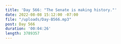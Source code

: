 ```yaml
---
title: 'Day 566: "The Senate is making history."'
date: 2022-08-08 15:12:00 -07:00
file: "/uploads/Day-B566.mp3"
post: Day 566
duration: '00:04:26'
length: 3789357
---
```


